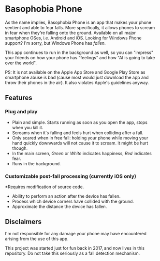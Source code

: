 # Basophobia Phone

As the name implies, Basophobia Phone is an app that makes your phone sentient and able to fear falls. More specifically, it allows phones to scream in fear when they're falling onto the ground. Available on all major smartphone OSes, i.e. Android and iOS. Looking for Windows Phone support? I'm sorry, but Windows Phone has *fallen*.

This app continues to run in the background as well, so you can "impress" your friends on how your phone has "feelings" and how "AI is going to take over the world". 

PS: It is not available on the Apple App Store and Google Play Store as smartphone abuse is bad (cause most would just download the app and throw their phones in the air). It also violates Apple's guidelines anyway.

## Features

### Plug and play
- Plain and simple. Starts running as soon as you open the app, stops when you kill it. 
- Screams when it's falling and feels hurt when colliding after a fall. 
- Only scared when in free fall: holding your phone while moving your hand quickly downwards will not cause it to scream. It might be hurt though.
- In the main screen, *Green* or *White* indicates happiness, *Red* indicates fear.
- Runs in the background.

### Customizable post-fall processing (currently iOS only)
\*Requires modification of source code.
- Ability to perform an action after the device has fallen.
- Process which device corners have collided with the ground.
- Approximate the distance the device has fallen.

## Disclaimers

I'm not responsible for any damage your phone may have encountered arising from the use of this app.

This project was started just for fun back in 2017, and now lives in this repository. Do not take this seriously as a fall detection mechanism.
